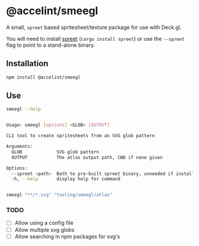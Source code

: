 # @accelint/smeegl

A small, `spreet` based spritesheet/texture package for use with Deck.gl.

You will need to install [spreet](https://github.com/flother/spreet?tab=readme-ov-file#installation) (`cargo install spreet`) or use the `--spreet` flag to point to a stand-alone binary.

## Installation

```sh
npm install @accelint/smeegl
```

## Use

```sh
smeegl --help


Usage: smeegl [options] <GLOB> [OUTPUT]

CLI tool to create spritesheets from an SVG glob pattern

Arguments:
  GLOB             SVG glob pattern
  OUTPUT           The atlas output path, CWD if none given

Options:
  --spreet <path>  Bath to pre-built spreet binary, unneeded if installed
  -h, --help       display help for command


smeegl "**/*.svg" "tooling/smeegl/atlas"
```

### TODO

- [ ] Allow using a config file
- [ ] Allow multiple svg globs
- [ ] Allow searching in npm packages for svg's
